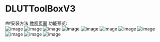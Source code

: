 # DLUTToolBoxV3
##安装方法
<a href="https://github.com/IShiraiKurokoI/DLUTToolBoxV3/wiki/%E5%AE%89%E8%A3%85%E4%BD%BF%E7%94%A8%E7%96%91%E9%9A%BE%E6%9D%82%E7%97%87%E8%A7%A3%E5%86%B3%E6%96%B9%E5%BC%8F#%E5%AE%89%E8%A3%85%E6%97%B6%E6%8F%90%E7%A4%BA%E8%AF%81%E4%B9%A6%E4%B8%8D%E5%8F%AF%E4%BF%A1%E5%9B%A0%E4%B8%BA%E8%AF%81%E4%B9%A6%E9%97%AE%E9%A2%98%E6%97%A0%E6%B3%95%E5%AE%89%E8%A3%85">教程页面</a>
功能预览:</br>
![image](https://user-images.githubusercontent.com/73374735/226941031-3063bcaf-f838-401f-8c95-985f1a62f277.png)
![image](https://user-images.githubusercontent.com/73374735/226941060-dbce55e5-ae0d-44cc-87ad-4696a4b5fac8.png)
![image](https://user-images.githubusercontent.com/73374735/226941172-fa1721a7-0e95-41c8-828f-04055d5081be.png)
![image](https://user-images.githubusercontent.com/73374735/226941208-a726582b-49c4-4c8a-aced-bbc8fe1de64e.png)
![image](https://user-images.githubusercontent.com/73374735/226941245-24fa2187-e478-48ba-b97f-b818b7513683.png)
![image](https://user-images.githubusercontent.com/73374735/226941296-69027915-ab77-4bb2-90e5-ab0006d60d04.png)
![image](https://user-images.githubusercontent.com/73374735/226941344-7be27651-c085-48fd-b17f-056240d0bc87.png)
![image](https://user-images.githubusercontent.com/73374735/226941387-32fc3e02-5b2c-40e9-818b-8001b3732c1d.png)
![image](https://user-images.githubusercontent.com/73374735/226941432-aa678a04-234f-4673-918f-43b77348dccd.png)
![image](https://user-images.githubusercontent.com/73374735/226941518-2dd388a3-7c95-4f6f-b3d3-4854ef7dfda0.png)
![image](https://user-images.githubusercontent.com/73374735/226941569-7b945ce4-ba0c-4449-b162-41feb8dd5d5c.png)
